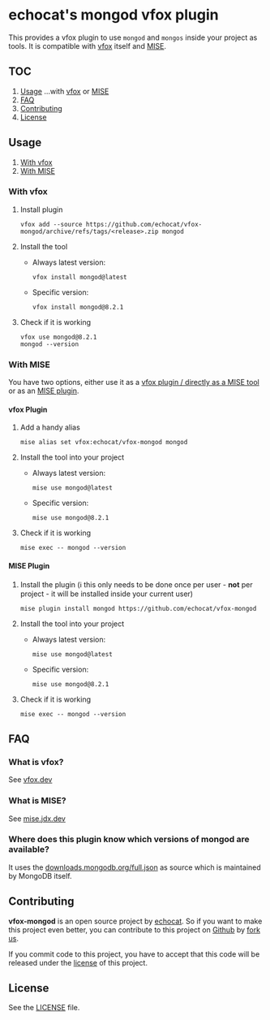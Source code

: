 # echocat's mongod vfox plugin

This provides a vfox plugin to use `mongod` and `mongos` inside your project as tools. It is compatible with [vfox](https://vfox.dev/) itself and [MISE](https://mise.jdx.dev).

## TOC

1. [Usage](#usage) ...with [vfox](#with-vfox) or [MISE](#with-mise)
2. [FAQ](#faq)
3. [Contributing](#contributing)
4. [License](#license)

## Usage

1. [With vfox](#with-vfox)
2. [With MISE](#with-mise)

### With vfox

1. Install plugin
   ```shell
   vfox add --source https://github.com/echocat/vfox-mongod/archive/refs/tags/<release>.zip mongod
   ```

2. Install the tool
    * Always latest version:
      ```shell
      vfox install mongod@latest
      ```
    * Specific version:
      ```shell
      vfox install mongod@8.2.1
      ```

3. Check if it is working
   ```shell
   vfox use mongod@8.2.1
   mongod --version
   ```

### With MISE

You have two options, either use it as a [vfox plugin / directly as a MISE tool](#vfox-plugin) or as an [MISE plugin](#mise-plugin).

#### vfox Plugin

1. Add a handy alias
   ```shell
   mise alias set vfox:echocat/vfox-mongod mongod
   ```

2. Install the tool into your project
    * Always latest version:
      ```shell
      mise use mongod@latest
      ```
    * Specific version:
      ```shell
      mise use mongod@8.2.1
      ```

3. Check if it is working
   ```shell
   mise exec -- mongod --version
   ```

#### MISE Plugin

1. Install the plugin (ℹ️ this only needs to be done once per user - **not** per project - it will be installed inside your current user)
   ```shell
   mise plugin install mongod https://github.com/echocat/vfox-mongod
   ```

2. Install the tool into your project
    * Always latest version:
      ```shell
      mise use mongod@latest
      ```
    * Specific version:
      ```shell
      mise use mongod@8.2.1
      ```

3. Check if it is working
   ```shell
   mise exec -- mongod --version
   ```

## FAQ

### What is vfox?

See [vfox.dev](https://vfox.dev)

### What is MISE?

See [mise.jdx.dev](https://mise.jdx.dev)

### Where does this plugin know which versions of mongod are available?

It uses the [downloads.mongodb.org/full.json](https://downloads.mongodb.org/full.json) as source which is maintained by MongoDB itself.

## Contributing

**vfox-mongod** is an open source project by [echocat](https://echocat.org). So if you want to make this project even better, you can contribute to this project on [Github](https://github.com/echocat/vfox-mongod) by [fork us](https://github.com/echocat/vfox-mongod/fork).

If you commit code to this project, you have to accept that this code will be released under the [license](#license) of this project.

## License

See the [LICENSE](LICENSE) file.
